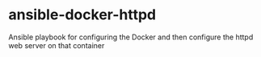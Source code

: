 # ansible-docker-httpd
Ansible playbook for configuring the Docker and then configure the httpd web server on that container
